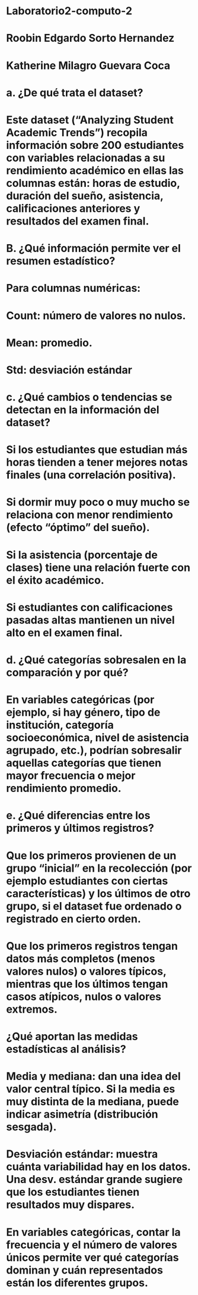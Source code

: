# Laboratorio2-computo-2
# Roobin Edgardo Sorto Hernandez 
# Katherine Milagro Guevara Coca

# a. ¿De qué trata el dataset?
# Este dataset (“Analyzing Student Academic Trends”) recopila información sobre 200 estudiantes con variables relacionadas a su rendimiento académico en ellas las columnas están: horas de estudio, duración del sueño, asistencia, calificaciones anteriores y resultados del examen final.

# B. ¿Qué información permite ver el resumen estadístico?

# Para columnas numéricas:

# Count: número de valores no nulos.

# Mean: promedio.

# Std: desviación estándar

# c. ¿Qué cambios o tendencias se detectan en la información del dataset?

# Si los estudiantes que estudian más horas tienden a tener mejores notas finales (una correlación positiva).

# Si dormir muy poco o muy mucho se relaciona con menor rendimiento (efecto “óptimo” del sueño).

# Si la asistencia (porcentaje de clases) tiene una relación fuerte con el éxito académico.

# Si estudiantes con calificaciones pasadas altas mantienen un nivel alto en el examen final.

# d. ¿Qué categorías sobresalen en la comparación y por qué?

# En variables categóricas (por ejemplo, si hay género, tipo de institución, categoría socioeconómica, nivel de asistencia agrupado, etc.), podrían sobresalir aquellas categorías que tienen mayor frecuencia o mejor rendimiento promedio.

# e. ¿Qué diferencias entre los primeros y últimos registros?
# Que los primeros provienen de un grupo “inicial” en la recolección (por ejemplo estudiantes con ciertas características) y los últimos de otro grupo, si el dataset fue ordenado o registrado en cierto orden.

# Que los primeros registros tengan datos más completos (menos valores nulos) o valores típicos, mientras que los últimos tengan casos atípicos, nulos o valores extremos.

# ¿Qué aportan las medidas estadísticas al análisis?
# Media y mediana: dan una idea del valor central típico. Si la media es muy distinta de la mediana, puede indicar asimetría (distribución sesgada).

# Desviación estándar: muestra cuánta variabilidad hay en los datos. Una desv. estándar grande sugiere que los estudiantes tienen resultados muy dispares.

# En variables categóricas, contar la frecuencia y el número de valores únicos permite ver qué categorías dominan y cuán representados están los diferentes grupos.
